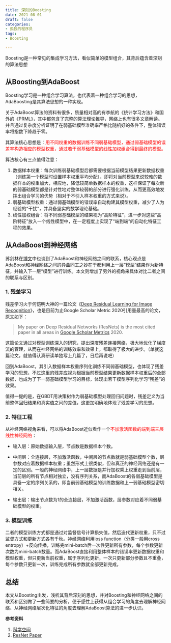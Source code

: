 ```yaml
---
title: 深刻的Boosting
date: 2021-08-01
draft: false
categories:
- 孤独的程序员
tags:
- Boosting

---
```


Boosting是一种常见的集成学习方法，看似简单的模型组合，其背后蕴含着深刻的算法思想

<!--more-->

## 从Boosting到AdaBoost

Boosting学习是一种组合学习算法，也代表着一种组合学习的思想，AdaBoosting是其算法思想的一种实现。

关于AdaBoost算法的资料有很多，质量相对高的有李航的《统计学习方法》和国外的《PRML》，其中都包含了完整的算法理论推导，网络上也有很多文章解读。并且通过复杂度分析证明了在弱基础模型准确率严格比随机好的条件下，整体错误率将指数下降趋于零。

其算法核心思想是：<span style="color:red;">用不同权重的数据训练不同弱基础模型，通过弱基础模型的误差率构造相应的模型权重，通过若干弱基础模型的线性加权组合得到最终的模型。</span>

算法核心有三点值得注意：

1. 数据样本权重：每次训练弱基础模型后都需要根据当前模型结果更新数据权重（训练第一个模型时设置样本权重平均分配），即将对当前模型来说较难的数据样本的权重加大，相应地，降低较简单数据样本的权重，这样保证了每次新的弱基础模型都是针对性地对整体较弱的部分进行强化训练，从而更高效地发挥出组合学习的优势（相对于不引入样本权重的方式来说）。
2. 弱基础模型权重：通过弱基础模型的错误率自动构建其模型权重，减少了人为经验的“干扰”，并具备坚实的数学理论基础。
3. 线性加权组合：将不同弱基础模型的结果视为“高阶特征”，进一步对这些“高阶特征”放入一个线性模型中，在一定程度上实现了“端到端”的自动化特征工程的效果。

## 从AdaBoost到神经网络

苏剑林在[博文][1]中也谈到了AdaBoost和神经网络之间的联系，核心观点是AdaBoost和神经网络之间的异曲同工之妙在于都利用上一层“模型”结果作为新特征，并输入下一层“模型”进行训练。本文则增加了另外的视角来具体对比二者之间的联系与区别。

### 1. 残差学习

残差学习火于何恺明大神的一篇论文《[Deep Residual Learning for Image Recognition][2]》，也是目前为止Google Scholar Metric 2020引用量最高的论文，原文如下：

> My paper on Deep Residual Networks (ResNets) is the most cited paper in all areas in [Google Scholar Metrics](https://scholar.google.com/citations?view_op=top_venues&hl=en) 2020.

这篇论文通过对模型训练深入的研究，提出深度残差连接网络，极大地优化了梯度流的管理，从而在神经网络的训练效率和效果上，都取得了极大的进步。（单就这篇论文，就值得认真研读单独写上几篇了，日后再说吧）

回到AdaBoost，其引入数据样本权重序列化训练不同弱基础模型，也体现了残差学习的思想，不过这里的残差应视为根据当前模型结果更新数据样本权重后的全部数据，也成为了下一弱基础模型学习的目标，体现出若干模型序列化学习“残差“的效果。

值得一提的是，在GBDT用决策树作为弱基础模型处理回归问题时，残差定义为当前整体回归结果和真实值之间的差值，这更加明确地体现了残差学习的思想。

### 2. 特征工程

从神经网络视角来看，可以将AdaBoost近似看作一个<span style="color:red;">不加激活函数的端到端三层线性神经网络</span>：

* 输入层：原始数据输入层，节点数是数据样本个数。

* 中间层：全连接层，不加激活函数，中间层的节点数就是弱基础模型个数，层参数对应着数据样本权重；虽然形式上很类似，但和真正的神经网络还是有一定的区别。一般的神经网络中，上一层数据是并行加权乘上权重走到当前层，当前层的所有节点相对独立，没有序列关系，而AdaBoost的各弱基础模型是具备一定的序列关系的，即当前弱基础模型的训练数据和上一弱基础模型密切相关。

* 输出层：输出节点数为1的全连接层，不加激活函数，层参数对应着不同弱基础模型的权重。

### 3. 模型训练

二者的模型训练方式都是通过对监督信号计算损失值，然后迭代更新权重，只不过监督方式和更新方式各有千秋。神经网络利用loss function（分类一般用cross entropy）+反向传播，训练完mini-batch后一次性更新所有参数，每个参数更新次数为mini-batch数量。而AdaBoost直接利用整体样本的错误率更新数据权重和模型权重，但只更新当前权重，属于序列化更新，一次只更新部分参数且不重叠，每个参数只更新一次，训练完成所有参数就全部更新完成，

## 总结

本文从Boosting出发，浅析其背后深刻的思想，并对Boosting和神经网络之间的联系和区别做了一些简要的分析，便于感性上获得从组合学习的角度去理解神经网络、从神经网络层次化特征的角度去理解AdaBoost算法的进一步认识。



**参考资料**

1. [科学空间][1]
2. [ResNet Paper][2]



[1]: https://kexue.fm/archives/3873
[2]: https://arxiv.org/abs/1512.03385 "ResNet"

